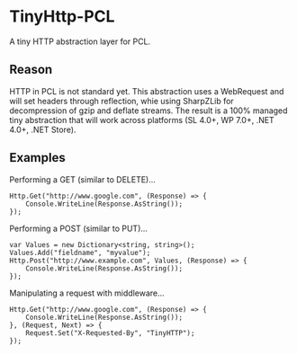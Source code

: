 # TinyHttp-PCL

A tiny HTTP abstraction layer for PCL. 

## Reason 

HTTP in PCL is not standard yet. This abstraction uses a WebRequest and will set headers through reflection, whie using SharpZLib for decompression of gzip and deflate streams. The result is a 100% managed tiny abstraction that will work across platforms (SL 4.0+, WP 7.0+, .NET 4.0+, .NET Store).

## Examples

Performing a GET (similar to DELETE)...

	Http.Get("http://www.google.com", (Response) => {
		Console.WriteLine(Response.AsString());
	});
	
Performing a POST (similar to PUT)...

	var Values = new Dictionary<string, string>();
	Values.Add("fieldname", "myvalue");
	Http.Post("http://www.example.com", Values, (Response) => {
		Console.WriteLine(Response.AsString());
	});

Manipulating a request with middleware...

	Http.Get("http://www.google.com", (Response) => {
		Console.WriteLine(Response.AsString());
	}, (Request, Next) => {
		Request.Set("X-Requested-By", "TinyHTTP");
	});
